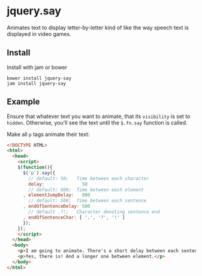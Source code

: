 # jquery.say

Animates text to display letter-by-letter kind of like the way speech text is displayed in video games.

## Install

Install with jam or bower

```
bower install jquery-say
jam install jquery-say
```

## Example

Ensure that whatever text you want to animate, that its ```visibility``` is set to ```hidden```. Otherwise, you'll see the text until the ```$.fn.say``` function is called.

Make all ```p``` tags animate their text:

```html
<!DOCTYPE HTML>
<html>
  <head>
    <script>
    $(function(){
      $('p').say({
        // default: 50;   Time between each character
        delay:              50 
        // default: 800;  Time between each element
      , elementJumpDelay:   800
        // default: 500;  Time between each sentence
      , endOfSentenceDelay: 500
        // default .?!;   Character denoting sentence end
      , endOfSentenceChar: [ '.', '?', '!' ]
      });
    });
    </script>
  </head>
  <body>
    <p>I am going to animate. There's a short delay between each sentence, right?</p>
    <p>Yes, there is! And a longer one between element.</p>
  </body>
</html>
```
